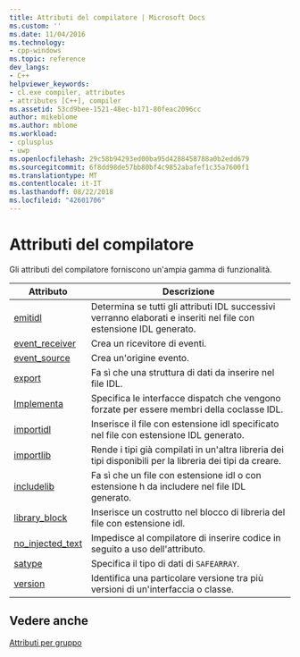 ```yaml
---
title: Attributi del compilatore | Microsoft Docs
ms.custom: ''
ms.date: 11/04/2016
ms.technology:
- cpp-windows
ms.topic: reference
dev_langs:
- C++
helpviewer_keywords:
- cl.exe compiler, attributes
- attributes [C++], compiler
ms.assetid: 53cd9bee-1521-48ec-b171-80feac2096cc
author: mikeblome
ms.author: mblome
ms.workload:
- cplusplus
- uwp
ms.openlocfilehash: 29c58b94293ed00ba95d4288458788a0b2edd679
ms.sourcegitcommit: 6f8dd98de57bb80bf4c9852abafef1c35a7600f1
ms.translationtype: MT
ms.contentlocale: it-IT
ms.lasthandoff: 08/22/2018
ms.locfileid: "42601706"
---
```

# <a name="compiler-attributes"></a>Attributi del compilatore

Gli attributi del compilatore forniscono un'ampia gamma di funzionalità.

|Attributo|Descrizione|
|---------------|-----------------|
|[emitidl](../windows/emitidl.md)|Determina se tutti gli attributi IDL successivi verranno elaborati e inseriti nel file con estensione IDL generato.|
|[event_receiver](../windows/event-receiver.md)|Crea un ricevitore di eventi.|
|[event_source](../windows/event-source.md)|Crea un'origine evento.|
|[export](../windows/export.md)|Fa sì che una struttura di dati da inserire nel file IDL.|
|[Implementa](../windows/implements-cpp.md)|Specifica le interfacce dispatch che vengono forzate per essere membri della coclasse IDL.|
|[importidl](../windows/importidl.md)|Inserisce il file con estensione idl specificato nel file con estensione IDL generato.|
|[importlib](../windows/importlib.md)|Rende i tipi già compilati in un'altra libreria dei tipi disponibili per la libreria dei tipi da creare.|
|[includelib](../windows/includelib-cpp.md)|Fa sì che un file con estensione idl o con estensione h da includere nel file IDL generato.|
|[library_block](../windows/library-block.md)|Inserisce un costrutto nel blocco di libreria del file con estensione idl.|
|[no_injected_text](../windows/no-injected-text.md)|Impedisce al compilatore di inserire codice in seguito a uso dell'attributo.|
|[satype](../windows/satype.md)|Specifica il tipo di dati di `SAFEARRAY`.|
|[version](../windows/version-cpp.md)|Identifica una particolare versione tra più versioni di un'interfaccia o classe.|

## <a name="see-also"></a>Vedere anche

[Attributi per gruppo](../windows/attributes-by-group.md)